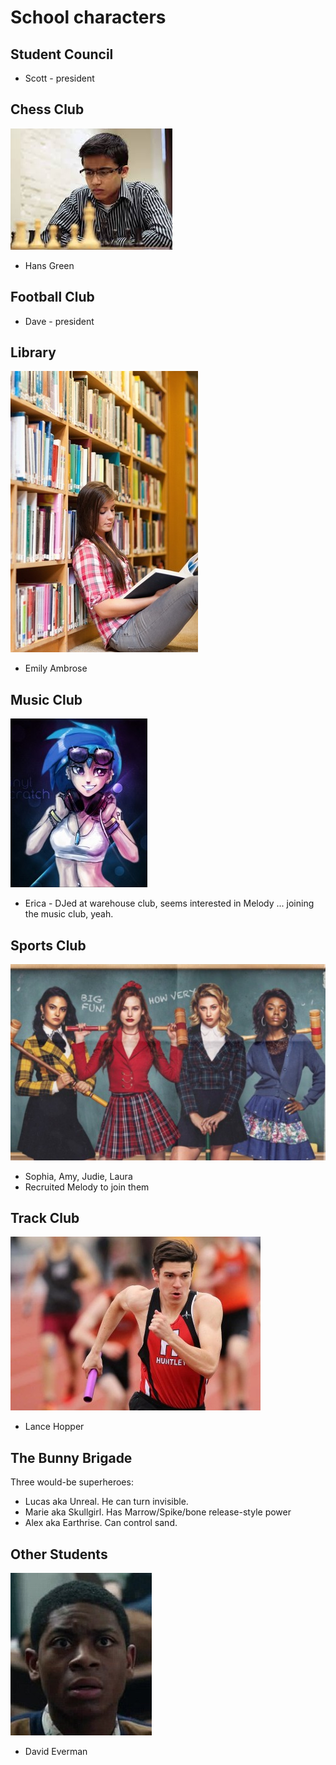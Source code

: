 <!-- TITLE: School Characters -->
<!-- SUBTITLE: A quick summary of School Characters -->

# School characters
## Student Council
* Scott - president

## Chess Club
![Hans Green](/uploads/sycamour-school/hans-green.jpg "Hans Green")

* Hans Green
## Football Club
* Dave - president

## Library
![Emily Ambrose](/uploads/sycamour-school/emily-ambrose.jpg "Emily Ambrose")
* Emily Ambrose

## Music Club
![Erica](/uploads/sycamour-school/erica.jpg "Erica")

* Erica - DJed at warehouse club, seems interested in Melody ... joining the music club, yeah.

## Sports Club
![Sports Club](/uploads/sycamour/sports-club.jpg "Sports Club")

* Sophia, Amy, Judie, Laura
* Recruited Melody to join them

## Track Club
![Lance Hopper](/uploads/sycamour-school/lance-hopper.jpg "Lance Hopper")

* Lance Hopper

## The Bunny Brigade
Three would-be superheroes:

* Lucas aka Unreal. He can turn invisible.
* Marie aka Skullgirl. Has Marrow/Spike/bone release-style power
* Alex aka Earthrise. Can control sand.
## Other Students
![David Everman](/uploads/sycamour-school/david-everman.jpg "David Everman")

* David Everman
